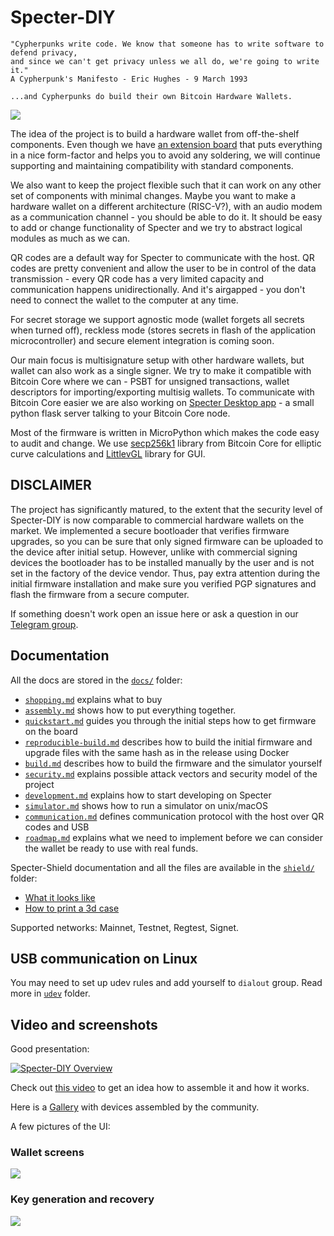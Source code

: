 # Specter-DIY

    "Cypherpunks write code. We know that someone has to write software to defend privacy, 
    and since we can't get privacy unless we all do, we're going to write it."
    A Cypherpunk's Manifesto - Eric Hughes - 9 March 1993

    ...and Cypherpunks do build their own Bitcoin Hardware Wallets.

![](./docs/pictures/kit.jpg)

The idea of the project is to build a hardware wallet from off-the-shelf components.
Even though we have [an extension board](./shield) that puts everything in a nice form-factor and helps you to avoid any soldering, we will continue supporting and maintaining compatibility with standard components.

We also want to keep the project flexible such that it can work on any other set of components with minimal changes. Maybe you want to make a hardware wallet on a different architecture (RISC-V?), with an audio modem as a communication channel - you should be able to do it. It should be easy to add or change functionality of Specter and we try to abstract logical modules as much as we can.

QR codes are a default way for Specter to communicate with the host. QR codes are pretty convenient and allow the user to be in control of the data transmission - every QR code has a very limited capacity and communication happens unidirectionally. And it's airgapped - you don't need to connect the wallet to the computer at any time.

For secret storage we support agnostic mode (wallet forgets all secrets when turned off), reckless mode (stores secrets in flash of the application microcontroller) and secure element integration is coming soon.

Our main focus is multisignature setup with other hardware wallets, but wallet can also work as a single signer. We try to make it compatible with Bitcoin Core where we can - PSBT for unsigned transactions, wallet descriptors for importing/exporting multisig wallets. To communicate with Bitcoin Core easier we are also working on [Specter Desktop app](https://github.com/cryptoadvance/specter-desktop) - a small python flask server talking to your Bitcoin Core node.

Most of the firmware is written in MicroPython which makes the code easy to audit and change. We use [secp256k1](https://github.com/bitcoin-core/secp256k1) library from Bitcoin Core for elliptic curve calculations and [LittlevGL](https://lvgl.io/) library for GUI.

## DISCLAIMER

The project has significantly matured, to the extent that the security level of Specter-DIY is now comparable to commercial hardware wallets on the market. We implemented a secure bootloader that verifies firmware upgrades, so you can be sure that only signed firmware can be uploaded to the device after initial setup. However, unlike with commercial signing devices the bootloader has to be installed manually by the user and is not set in the factory of the device vendor. Thus, pay extra attention during the initial firmware installation and make sure you verified PGP signatures and flash the firmware from a secure computer.

If something doesn't work open an issue here or ask a question in our [Telegram group](https://t.me/+VEinVSYkW5TUl5Ai).

## Documentation

All the docs are stored in the [`docs/`](./docs) folder:

- [`shopping.md`](./docs/shopping.md) explains what to buy
- [`assembly.md`](./docs/assembly.md) shows how to put everything together.
- [`quickstart.md`](./docs/quickstart.md) guides you through the initial steps how to get firmware on the board
- [`reproducible-build.md`](./docs/reproducible-build.md) describes how to build the initial firmware and upgrade files with the same hash as in the release using Docker
- [`build.md`](./docs/build.md) describes how to build the firmware and the simulator yourself
- [`security.md`](./docs/security.md) explains possible attack vectors and security model of the project
- [`development.md`](./docs/development.md) explains how to start developing on Specter
- [`simulator.md`](./docs/simulator.md) shows how to run a simulator on unix/macOS
- [`communication.md`](./docs/communication.md) defines communication protocol with the host over QR codes and USB
- [`roadmap.md`](./docs/roadmap.md) explains what we need to implement before we can consider the wallet be ready to use with real funds.

Specter-Shield documentation and all the files are available in the [`shield/`](./shield) folder:

- [What it looks like](./shield/README.md)
- [How to print a 3d case](./shield/3dprinting.md)

Supported networks: Mainnet, Testnet, Regtest, Signet.

## USB communication on Linux

You may need to set up udev rules and add yourself to `dialout` group. Read more in [`udev`](./udev/README.md) folder.

## Video and screenshots

Good presentation:

[![Specter-DIY Overview](https://img.youtube.com/vi/HOR9bGK57ZA/0.jpg)](https://www.youtube.com/watch?v=HOR9bGK57ZA)


Check out [this video](https://www.youtube.com/watch?v=1H7FqG_FmCw) to get an idea how to assemble it and how it works.

Here is a [Gallery](./docs/pictures/gallery/README.md) with devices assembled by the community.

A few pictures of the UI:

### Wallet screens

![](./docs/pictures/wallet_screens.jpg)

### Key generation and recovery

![](./docs/pictures/init_screens.jpg)
